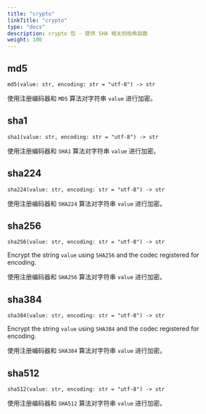 ```yaml
---
title: "crypto"
linkTitle: "crypto"
type: "docs"
description: crypto 包 - 提供 SHA 相关的哈希函数
weight: 100
---
```

## md5

`md5(value: str, encoding: str = "utf-8") -> str`

使用注册编码器和 `MD5` 算法对字符串 `value` 进行加密。

## sha1

`sha1(value: str, encoding: str = "utf-8") -> str`

使用注册编码器和 `SHA1` 算法对字符串 `value` 进行加密。

## sha224

`sha224(value: str, encoding: str = "utf-8") -> str`

使用注册编码器和 `SHA224` 算法对字符串 `value` 进行加密。

## sha256

`sha256(value: str, encoding: str = "utf-8") -> str`

Encrypt the string `value` using `SHA256` and the codec registered for encoding.

使用注册编码器和 `SHA256` 算法对字符串 `value` 进行加密。

## sha384

`sha384(value: str, encoding: str = "utf-8") -> str`

Encrypt the string `value` using `SHA384` and the codec registered for encoding.

使用注册编码器和 `SHA384` 算法对字符串 `value` 进行加密。

## sha512

`sha512(value: str, encoding: str = "utf-8") -> str`

使用注册编码器和 `SHA512` 算法对字符串 `value` 进行加密。
